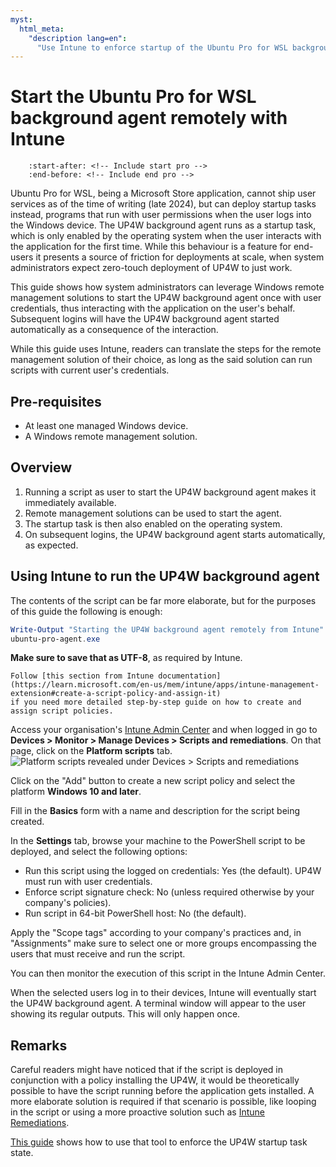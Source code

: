 ```yaml
---
myst:
  html_meta:
    "description lang=en":
      "Use Intune to enforce startup of the Ubuntu Pro for WSL background agent to support zero-touch deployment at scale."
---
```


# Start the Ubuntu Pro for WSL background agent remotely with Intune

```{include} ../pro_content_notice.txt
    :start-after: <!-- Include start pro -->
    :end-before: <!-- Include end pro -->
```

Ubuntu Pro for WSL, being a Microsoft Store application, cannot ship user services as of the time of writing (late
2024), but can deploy startup tasks instead, programs that run with user permissions when the user logs into the
Windows device. The UP4W background agent runs as a startup task, which is only enabled by the
operating system when the user interacts with the application for the first time. While this behaviour is a feature for
end-users it presents a source of friction for deployments at scale, when system administrators expect zero-touch
deployment of UP4W to just work.

This guide shows how system administrators can leverage Windows remote management solutions to start the UP4W background agent once
with user credentials, thus interacting with the application on the user's behalf. Subsequent logins will have the UP4W
background agent started automatically as a consequence of the interaction.

While this guide uses Intune, readers can translate the steps for the remote management solution of their
choice, as long as the said solution can run scripts with current user's credentials.

## Pre-requisites

- At least one managed Windows device.
- A Windows remote management solution.

## Overview

1. Running a script as user to start the UP4W background agent makes it immediately available.
2. Remote management solutions can be used to start the agent.
3. The startup task is then also enabled on the operating system.
4. On subsequent logins, the UP4W background agent starts automatically, as expected.

## Using Intune to run the UP4W background agent

The contents of the script can be far more elaborate, but for the purposes of this guide the following is enough:

```powershell
Write-Output "Starting the UP4W background agent remotely from Intune"
ubuntu-pro-agent.exe
```
**Make sure to save that as UTF-8**, as required by Intune.

```{note}
Follow [this section from Intune documentation](https://learn.microsoft.com/en-us/mem/intune/apps/intune-management-extension#create-a-script-policy-and-assign-it)
if you need more detailed step-by-step guide on how to create and assign script policies.
```

Access your organisation's [Intune Admin Center](https://intune.microsoft.com) and when logged in go to **Devices > Monitor > Manage Devices > Scripts and remediations**.
On that page, click on the **Platform scripts** tab.
![Platform scripts revealed under Devices > Scripts and remediations](./assets/intune-platform-scripts.png)

Click on the "Add" button to create a new script policy and select the platform **Windows 10 and later**.

Fill in the **Basics** form with a name and description for the script being created.

In the **Settings** tab, browse your machine to the PowerShell script to be deployed, and select the following options:
- Run this script using the logged on credentials: Yes (the default). UP4W must run with user credentials.
- Enforce script signature check: No (unless required otherwise by your company's policies).
- Run script in 64-bit PowerShell host: No (the default).

Apply the "Scope tags" according to your company's practices and, in "Assignments" make sure to select one or more
groups encompassing the users that must receive and run the script.

You can then monitor the execution of this script in the Intune Admin Center.

When the selected users log in to their devices, Intune will eventually start the UP4W background agent. A terminal window
will appear to the user showing its regular outputs. This will only happen once.

## Remarks

Careful readers might have noticed that if the script is deployed in conjunction with a policy installing the UP4W, it
would be theoretically possible to have the script running before the application gets installed. A more elaborate
solution is required if that scenario is possible, like looping in the script or using a more proactive solution such as
[Intune Remediations](https://learn.microsoft.com/en-us/mem/intune/fundamentals/remediations).

[This guide](howto::enforce-with-intune) shows how to use that tool to enforce the UP4W startup task state.

